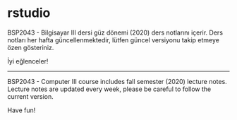 # rstudio
BSP2043 - Bilgisayar III dersi güz dönemi (2020) ders notlarını içerir. Ders notları her hafta güncellenmektedir, lütfen güncel versiyonu takip etmeye özen gösteriniz.

İyi eğlenceler!

-----------

BSP2043 - Computer III course includes fall semester (2020) lecture notes. Lecture notes are updated every week, please be careful to follow the current version.

Have fun!
